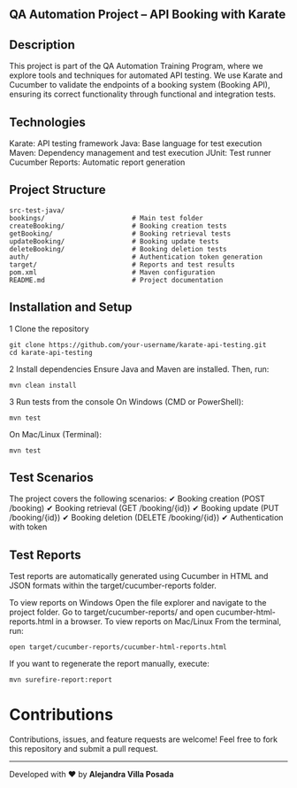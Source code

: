 QA Automation Project – API Booking with Karate
----------------------------------------------------------
Description
----------------------------------------------------------
This project is part of the QA Automation Training Program, where we explore tools and techniques for automated API testing. We use Karate and Cucumber to validate the endpoints of a booking system (Booking API), ensuring its correct functionality through functional and integration tests.

Technologies
----------------------------------------------------------
Karate: API testing framework
Java: Base language for test execution
Maven: Dependency management and test execution
JUnit: Test runner
Cucumber Reports: Automatic report generation

Project Structure
----------------------------------------------------------
```
src-test-java/
bookings/                      # Main test folder  
createBooking/                 # Booking creation tests  
getBooking/                    # Booking retrieval tests  
updateBooking/                 # Booking update tests  
deleteBooking/                 # Booking deletion tests  
auth/                          # Authentication token generation  
target/                        # Reports and test results  
pom.xml                        # Maven configuration  
README.md                      # Project documentation  
```

Installation and Setup
----------------------------------------------------------
1 Clone the repository
```
git clone https://github.com/your-username/karate-api-testing.git
cd karate-api-testing
```

2️ Install dependencies
Ensure Java and Maven are installed. Then, run:
```
mvn clean install
```

3️ Run tests from the console
On Windows (CMD or PowerShell):
```
mvn test
```
On Mac/Linux (Terminal):
```
mvn test
```

Test Scenarios
----------------------------------------------------------
The project covers the following scenarios:
✔ Booking creation (POST /booking)
✔ Booking retrieval (GET /booking/{id})
✔ Booking update (PUT /booking/{id})
✔ Booking deletion (DELETE /booking/{id})
✔ Authentication with token

Test Reports
----------------------------------------------------------
Test reports are automatically generated using Cucumber in HTML and JSON formats within the target/cucumber-reports folder.

To view reports on Windows
Open the file explorer and navigate to the project folder.
Go to target/cucumber-reports/ and open cucumber-html-reports.html in a browser.
To view reports on Mac/Linux
From the terminal, run:
```
open target/cucumber-reports/cucumber-html-reports.html
```
If you want to regenerate the report manually, execute:
```
mvn surefire-report:report
```

# Contributions
Contributions, issues, and feature requests are welcome! Feel free to fork this repository and submit a pull request.

---
Developed with ❤️ by **Alejandra Villa Posada**
